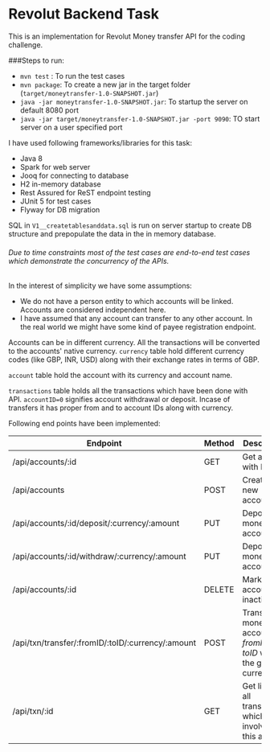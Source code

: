# Revolut Backend Task
This is an implementation for Revolut Money transfer API for the coding challenge.

###Steps to run:
- `mvn test` : To run the test cases
- `mvn package`: To create a new jar in the target folder (`target/moneytransfer-1.0-SNAPSHOT.jar`)
- `java -jar moneytransfer-1.0-SNAPSHOT.jar`: To startup the server on default 8080 port
- `java -jar target/moneytransfer-1.0-SNAPSHOT.jar -port 9090`: TO start server on a user specified port


I have used following frameworks/libraries for this task:
- Java 8
- Spark for web server
- Jooq for connecting to database
- H2 in-memory database
- Rest Assured for ReST endpoint testing
- JUnit 5 for test cases
- Flyway for DB migration

SQL in `V1__createtablesanddata.sql` is run on server startup to create DB structure and prepopulate the data in the in memory database.

###### Due to time constraints most of the test cases are end-to-end test cases which demonstrate the concurrency of the APIs.

In the interest of simplicity we have some assumptions:
- We do not have a person entity to which accounts will be linked. Accounts are considered independent here. 
- I have assumed that any account can transfer to any other account. In the real world we might have some kind of payee registration endpoint. 

Accounts can be in different currency. All the transactions will be converted to the accounts' native currency.
`currency` table hold different currency codes (like GBP, INR, USD) along with their exchange rates in terms of GBP.

`account` table hold the account with its currency and account name.

`transactions` table holds all the transactions which have been done with API. `accountID=0` signifies account withdrawal or deposit. Incase of transfers it has proper from and to account IDs along with currency.
 
Following end points have been implemented:

|Endpoint|Method|Description|Sample
|---|---|---|---|
|/api/accounts/:id|GET|Get account with ID|`curl localhost:8080/api/accounts/10004`|
|/api/accounts|POST|Create a new account|`curl -X POST localhost:8080/api/accounts -d '{"name": "Savings Account", "currencyCode": "INR"}'`|
|/api/accounts/:id/deposit/:currency/:amount|PUT|Deposit money in account|`curl -X PUT localhost:8080/api/accounts/10001/deposit/GBP/100`|
|/api/accounts/:id/withdraw/:currency/:amount|PUT|Deposit money in account|`curl -X PUT localhost:8080/api/accounts/10001/withdraw/GBP/100`|
|/api/accounts/:id|DELETE|Mark account inactive|`curl -X DELETE localhost:8080/api/accounts/10006`|
|/api/txn/transfer/:fromID/:toID/:currency/:amount|POST|Transfer money from account *fromID* to *toID* with the given currency|` curl -X POST localhost:8080/api/txn/transfer/10002/10001/GBP/10`|
|/api/txn/:id|GET|Get list of all transactions which involves this account|`curl localhost:8080/api/txn/10001`|
